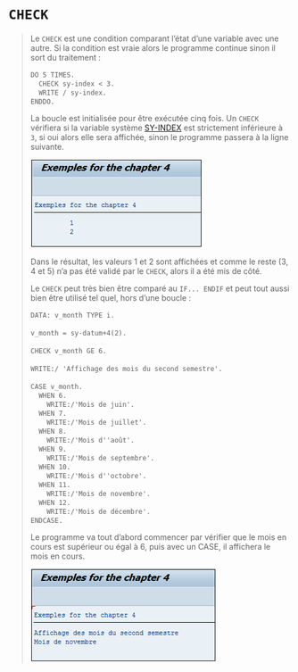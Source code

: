 # **`CHECK`**

> Le `CHECK` est une condition comparant l’état d’une variable avec une autre. Si la condition est vraie alors le programme continue sinon il sort du traitement :
>
> ```JS
> DO 5 TIMES.
>   CHECK sy-index < 3.
>   WRITE / sy-index.
> ENDDO.
> ```
>
> La boucle est initialisée pour être exécutée cinq fois. Un `CHECK` vérifiera si la variable système [SY-INDEX](../99_Help/02_SY-SYSTEM.md) est strictement inférieure à `3`, si oui alors elle sera affichée, sinon le programme passera à la ligne suivante.
>
> ![](../00_Ressources/03_03_01.png)
>
> Dans le résultat, les valeurs 1 et 2 sont affichées et comme le reste (3, 4 et 5) n’a pas été validé par le `CHECK`, alors il a été mis de côté.
>
> Le `CHECK` peut très bien être comparé au `IF... ENDIF` et peut tout aussi bien être utilisé tel quel, hors d’une boucle :
>
> ```JS
> DATA: v_month TYPE i.
>
> v_month = sy-datum+4(2).
>
> CHECK v_month GE 6.
>
> WRITE:/ 'Affichage des mois du second semestre'.
>
> CASE v_month.
>   WHEN 6.
>     WRITE:/'Mois de juin'.
>   WHEN 7.
>     WRITE:/'Mois de juillet'.
>   WHEN 8.
>     WRITE:/'Mois d''août'.
>   WHEN 9.
>     WRITE:/'Mois de septembre'.
>   WHEN 10.
>     WRITE:/'Mois d''octobre'.
>   WHEN 11.
>     WRITE:/'Mois de novembre'.
>   WHEN 12.
>     WRITE:/'Mois de décembre'.
> ENDCASE.
> ```
>
> Le programme va tout d’abord commencer par vérifier que le mois en cours est supérieur ou égal à 6, puis avec un CASE, il affichera le mois en cours.
>
> ![](../00_Ressources/03_03_02.png)
